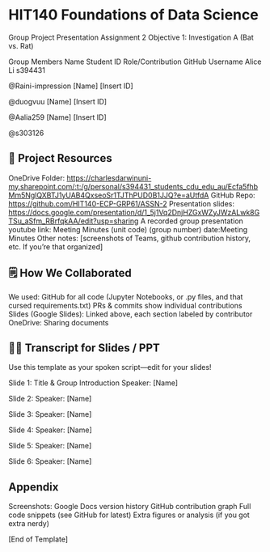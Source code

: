 # HIT140 Foundations of Data Science
Group Project Presentation Assignment 2
Objective 1: Investigation A 
(Bat vs. Rat)


Group Members
Name
Student ID
Role/Contribution
GitHub Username
Alice Li
s394431


@Raini-impression
[Name]
[Insert ID]


@duogvuu
[Name]
[Insert ID]


@Aalia259
[Name]
[Insert ID]


@s303126



## 🔗 Project Resources
OneDrive Folder: https://charlesdarwinuni-my.sharepoint.com/:t:/g/personal/s394431_students_cdu_edu_au/Ecfa5fhbMm5NglQXBTJ1yUAB4QxseoSr1TJThPUD0B1JJQ?e=aUtfdA
GitHub Repo: https://github.com/HIT140-ECP-GRP61/ASSN-2
Presentation slides: https://docs.google.com/presentation/d/1_5j1Vq2DnjHZGxWZyJWzALwk8GTSu_aSfm_RBrfqkAA/edit?usp=sharing
A recorded group presentation youtube link: 
Meeting Minutes (unit code) (group number) date:Meeting Minutes
Other notes: [screenshots of Teams, github contribution history, etc. If you’re that organized]


## 🗒️ How We Collaborated

We used:
GitHub for all code (Jupyter Notebooks, or .py files, and that cursed requirements.txt)
PRs & commits show individual contributions 
Slides (Google Slides): Linked above, each section labeled by contributor
OneDrive: Sharing documents


## 🕵️‍♂️ Transcript for Slides / PPT
Use this template as your spoken script—edit for your slides!


Slide 1: Title & Group Introduction
Speaker: [Name]




Slide 2: 
Speaker: [Name]


Slide 3: 
Speaker: [Name]




Slide 4: 
Speaker: [Name]




Slide 5: 
Speaker: [Name]




Slide 6: 
Speaker: [Name]




## Appendix
Screenshots:
Google Docs version history 
GitHub contribution graph
Full code snippets (see GitHub for latest)
Extra figures or analysis (if you got extra nerdy)


[End of Template]



